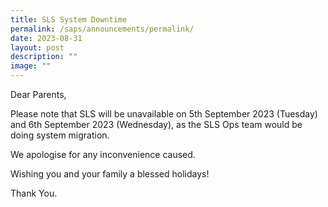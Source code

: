 ```yaml
---
title: SLS System Downtime
permalink: /saps/announcements/permalink/
date: 2023-08-31
layout: post
description: ""
image: ""
---
```

Dear Parents, 

Please note that SLS will be unavailable on 5th September 2023 (Tuesday) and 6th September 2023 (Wednesday), as the SLS Ops team would be doing system migration.

We apologise for any inconvenience caused.

Wishing you and your family a blessed holidays!

Thank You.